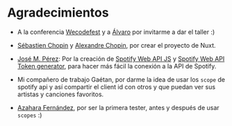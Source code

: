 # Agradecimientos

- A la conferencia [Wecodefest](https://wecodefest.com/) y a [Álvaro](https://twitter.com/aloaisa) por invitarme a dar el taller :)

- [Sébastien Chopin](https://twitter.com/@Atinux) y [Alexandre Chopin](https://twitter.com/@alexchopi), por crear el proyecto de Nuxt.

- [José M. Pérez](https://twitter.com/jmperezperez): Por la creación de [Spotify Web API JS](https://github.com/JMPerez/spotify-web-api-js) y [Spotify Web API Token generator](https://github.com/JMPerez/spotify-web-api-token), para hacer más fácil la conexión a la API de Spotify.

- Mi compañero de trabajo Gaétan, por darme la idea de usar los `scope` de spotify api y así compartir el client id con otros y que puedan ver sus artistas y canciones favoritos.

- [Azahara Fernández](https://twitter.com/azahara_fergui), por ser la primera tester, antes y después de usar `scopes` :)

